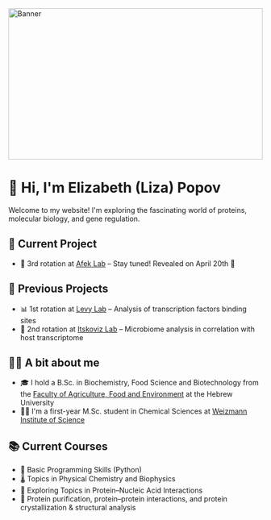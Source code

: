 <link rel="stylesheet" href="/elizabethp.github.io/assets/style.css">

<img src="/elizabethp.github.io/assets/site-banner.svg" alt="Banner" style="width:100%; max-height:300px;" />

# 👋 Hi, I'm Elizabeth (Liza) Popov

Welcome to my website! I'm exploring the fascinating world of proteins, molecular biology, and gene regulation.

## 🔬 Current Project
- 🧪 3rd rotation at [Afek Lab](https://www.weizmann.ac.il/CSB/Afek/home) – Stay tuned! Revealed on April 20th 👀

## 🧠 Previous Projects
- 📊 1st rotation at [Levy Lab](https://www.weizmann.ac.il/CSB/levy/) – Analysis of transcription factors binding sites
- 🧻 2nd rotation at [Itskoviz Lab](https://shalevlab.weizmann.ac.il/) – Microbiome analysis in correlation with host transcriptome

## 🙋‍♀️ A bit about me
- 🎓 I hold a B.Sc. in Biochemistry, Food Science and Biotechnology from the [Faculty of Agriculture, Food and Environment](https://en.hafakulta.agri.huji.ac.il/) at the Hebrew University
- 🧑‍🔬 I'm a first-year M.Sc. student in Chemical Sciences at [Weizmann Institute of Science](https://www.weizmann.ac.il/pages/)

## 📚 Current Courses
- 🐍 Basic Programming Skills (Python)
- 🌡️ Topics in Physical Chemistry and Biophysics
- 🧬 Exploring Topics in Protein–Nucleic Acid Interactions
- 🔬 Protein purification, protein–protein interactions, and protein crystallization & structural analysis

